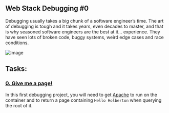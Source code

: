 ## Web Stack Debugging #0
Debugging usually takes a big chunk of a software engineer’s time. The art of debugging is tough and it takes years, even decades to master, and that is why seasoned software engineers are the best at it… experience. They have seen lots of broken code, buggy systems, weird edge cases and race conditions.

![image](https://github.com/Smambo/alx-system_engineering-devops/assets/113464914/f1d13c44-dd55-453c-824d-0ded9c9b349a)


## Tasks:
### [0. Give me a page!](./0-give_me_a_page)
In this first debugging project, you will need to get [Apache](https://en.wikipedia.org/wiki/Apache_HTTP_Server) to run on the container and to return a page containing `Hello Holberton` when querying the root of it.
